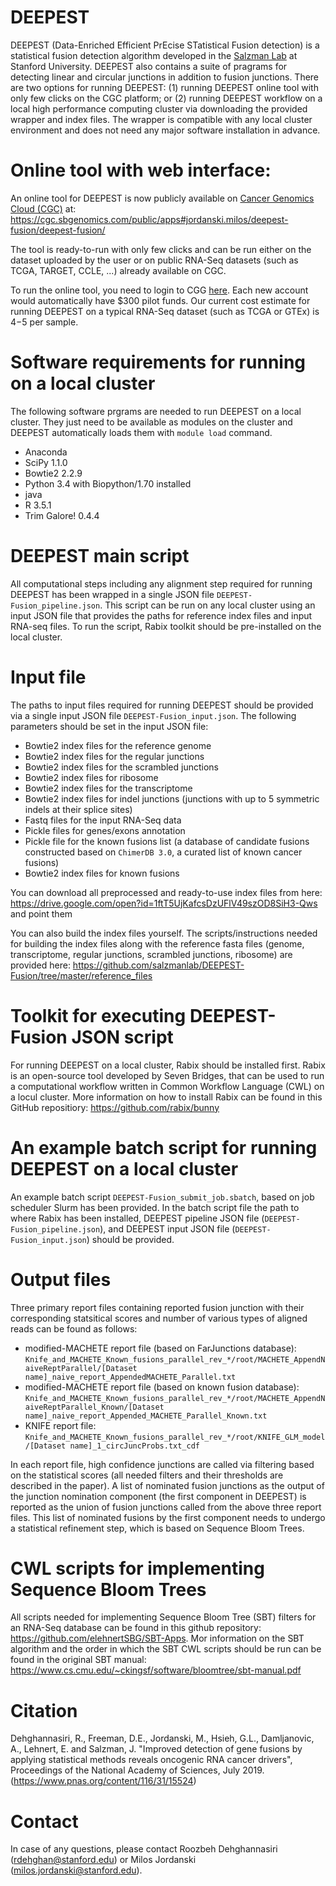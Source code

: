 # DEEPEST

DEEPEST (Data-Enriched Efficient PrEcise STatistical Fusion detection) is a statistical fusion detection algorithm developed in the [Salzman Lab](http://salzmanlab.stanford.edu/) at Stanford University. DEEPEST also contains a suite of pragrams for detecting linear and circular junctions in addition to fusion junctions. There are two options for running DEEPEST: (1) running DEEPEST online tool with only few clicks on the CGC platform; or (2) running DEEPEST workflow on a local high performance computing cluster via downloading the provided wrapper and index files. The wrapper is compatible with any local cluster environment and does not need any major software installation in advance. 

# Online tool with web interface:
An online tool for DEEPEST is now publicly available on [Cancer Genomics Cloud (CGC)](http://www.cancergenomicscloud.org/) at: https://cgc.sbgenomics.com/public/apps#jordanski.milos/deepest-fusion/deepest-fusion/

The tool is ready-to-run with only few clicks and can be run either on the dataset uploaded by the user or on public RNA-Seq datasets (such as TCGA, TARGET, CCLE, ...) already available on CGC. 

To run the online tool, you need to login to CGG [here](https://cgc-accounts.sbgenomics.com/auth/login?next=https%3A%2F%2Fcgc-accounts.sbgenomics.com%2Foauth2%2Fauthorization%3Fresponse_type%3Dcode%26client_id%3D08bbb98f354e4554bd7fd315de64d955%26redirect_uri%3Dhttps%253A%252F%252Fcgc.sbgenomics.com%252Foauth2%252Fredirect%26scope%3Dopenid%26state%3DDlQ4PIZFvqpWnrod5lOzyVG6M9qcLf%26nonce%3D2AKOsefdeicsyDctFCyug2LBl6KyL8). Each new account would automatically have $300 pilot funds. Our current cost estimate for running DEEPEST on a typical RNA-Seq dataset (such as TCGA or GTEx) is $4-$5 per sample.    


# Software requirements for running on a local cluster
The following software prgrams are needed to run DEEPEST on a local cluster. They just need to be available as modules on the cluster and DEEPEST automatically loads them with `module load` command.

- Anaconda
- SciPy 1.1.0
- Bowtie2 2.2.9
- Python 3.4 with Biopython/1.70 installed
- java
- R 3.5.1
- Trim Galore! 0.4.4

# DEEPEST main script

All computational steps including any alignment step required for running DEEPEST has been wrapped in a single JSON file `DEEPEST-Fusion_pipeline.json`. This script can be run on any local cluster using an input JSON file that provides the paths for reference index files and input RNA-seq files. To run the script, Rabix toolkit should be pre-installed on the local cluster.  

# Input file

The paths to input files required for running DEEPEST should be provided via a single input JSON file `DEEPEST-Fusion_input.json`. The following parameters should be set in the input JSON file:

- Bowtie2 index files for the reference genome
- Bowtie2 index files for the regular junctions
- Bowtie2 index files for the scrambled junctions
- Bowtie2 index files for ribosome
- Bowtie2 index files for the transcriptome
- Bowtie2 index files for indel junctions (junctions with up to 5 symmetric indels at their splice sites)
- Fastq files for the input RNA-Seq data
- Pickle files for genes/exons annotation
- Pickle file for the known fusions list (a database of candidate fusions constructed based on `ChimerDB 3.0`, a curated list of known cancer fusions)
- Bowtie2 index files for known fusions

You can download all preprocessed and ready-to-use index files from here: https://drive.google.com/open?id=1ftT5UjKafcsDzUFlV49szOD8SiH3-Qws and point them  

You can also build the index files yourself. The scripts/instructions needed for building the index files along with the reference fasta files (genome, transcriptome, regular junctions, scrambled junctions, ribosome) are provided here: 
https://github.com/salzmanlab/DEEPEST-Fusion/tree/master/reference_files 


# Toolkit for executing DEEPEST-Fusion JSON script

For running DEEPEST on a local cluster, Rabix should be installed first. Rabix is an open-source tool developed by Seven Bridges, that can be used to run a computational workflow written in Common Workflow Language (CWL) on a locul cluster. More information on how to install Rabix can be found in this GitHub repositiory: https://github.com/rabix/bunny  

# An example batch script for running DEEPEST on a local cluster

An example batch script `DEEPEST-Fusion_submit_job.sbatch`, based on job scheduler Slurm has been provided. In the batch script file the path to where Rabix has been installed, DEEPEST pipeline JSON file (`DEEPEST-Fusion_pipeline.json`), and DEEPEST input JSON file (`DEEPEST-Fusion_input.json`) should be provided. 

# Output files

Three primary report files containing reported fusion junction with their corresponding statsitical scores and number of various types of aligned reads can be found as follows:

- modified-MACHETE report file (based on FarJunctions database): `Knife_and_MACHETE_Known_fusions_parallel_rev_*/root/MACHETE_AppendNaiveReptParallel/[Dataset name]_naive_report_AppendedMACHETE_Parallel.txt`
- modified-MACHETE report file (based on known fusion database): `Knife_and_MACHETE_Known_fusions_parallel_rev_*/root/MACHETE_AppendNaiveReptParallel_Known/[Dataset name]_naive_report_Appended_MACHETE_Parallel_Known.txt`
- KNIFE report file: `Knife_and_MACHETE_Known_fusions_parallel_rev_*/root/KNIFE_GLM_model/[Dataset name]_1_circJuncProbs.txt_cdf`  

In each report file, high confidence junctions are called via filtering based on the statistical scores (all needed filters and their thresholds are described in the paper). A list of nominated fusion junctions as the output of the junction nomination component (the first component in DEEPEST) is reported as the union of fusion junctions called from the above three report files. This list of nominated fusions by the first component needs to undergo a statistical refinement step, which is based on Sequence Bloom Trees.

# CWL scripts for implementing Sequence Bloom Trees

All scripts needed for implementing Sequence Bloom Tree (SBT) filters for an RNA-Seq database can be found in this github repository: https://github.com/elehnertSBG/SBT-Apps. Mor information on the SBT algorithm and the order in which the SBT CWL scripts should be run can be found in the original SBT manual: https://www.cs.cmu.edu/~ckingsf/software/bloomtree/sbt-manual.pdf 

# Citation

Dehghannasiri, R., Freeman, D.E., Jordanski, M., Hsieh, G.L., Damljanovic, A., Lehnert, E. and Salzman, J. "Improved detection of gene fusions by applying statistical methods reveals oncogenic RNA cancer drivers", Proceedings of the National Academy of Sciences, July 2019. (https://www.pnas.org/content/116/31/15524)

# Contact

In case of any questions, please contact Roozbeh Dehghannasiri (rdehghan@stanford.edu) or Milos Jordanski (milos.jordanski@stanford.edu).
